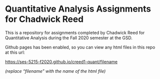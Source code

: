 # Quantitative Analysis Assignments for Chadwick Reed

This is a repository for assignments completed by Chadwick Reed for Quantitative Analysis during the Fall 2020 semester at the GSD.

Github pages has been enabled, so you can view any html files in this repo at this url:

https://ses-5215-f2020.github.io/creed1-quant/filename

*(replace “filename” with the name of the html file)*
